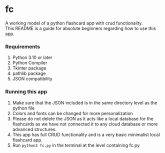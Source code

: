 # fc
A working model of a python flashcard app with crud functionality.  
This README is a guide for absolute beginners regarding how to use this app.

### Requirements
1. Python 3.10 or later
2. Python Compiler
3. Tkinter package
4. pathlib package
5. JSON compatibility

### Running this app
1. Make sure that the JSON included is in the same directory level as the python file
2. Colors and fonts can be changed for more personalization
3. Please do not delete the JSON as it acts like a local database for the flashcards as we have not connected it to any cloud database or more advanced structures.
4. This app has full CRUD functionality and is a very basic minimalist local flashcard app.
5. Run ```python3 fc.py``` in the terminal at the level containing fc.py
